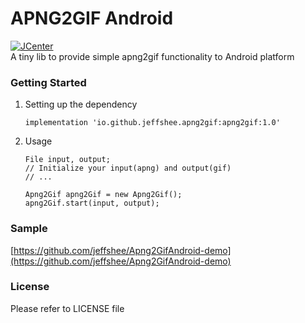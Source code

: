# APNG2GIF Android
[ ![JCenter](https://api.bintray.com/packages/jeffshee/maven/io.github.jeffshee.apng2gif/images/download.svg?version=1.0) ](https://bintray.com/jeffshee/maven/io.github.jeffshee.apng2gif/1.0/link)  
A tiny lib to provide simple apng2gif functionality to Android platform

### Getting Started
1. Setting up the dependency
	```
    implementation 'io.github.jeffshee.apng2gif:apng2gif:1.0'
    ```
2. Usage
	```
	File input, output;
	// Initialize your input(apng) and output(gif)
	// ...

	Apng2Gif apng2Gif = new Apng2Gif();
	apng2Gif.start(input, output);
    ```

### Sample
[https://github.com/jeffshee/Apng2GifAndroid-demo](https://github.com/jeffshee/Apng2GifAndroid-demo)

### License
Please refer to LICENSE file
